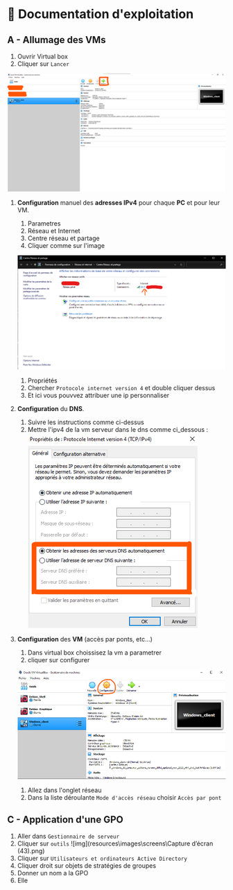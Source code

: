 # :blue_book: Documentation d'exploitation

## A - Allumage des VMs

1) Ouvrir Virtual box
2) Cliquer sur ``Lancer``

![img](resources/images/screens/allumageVM.png)


1) **Configuration** manuel des **adresses IPv4** pour chaque **PC** et pour leur VM.
   1) Parametres
   2) Réseau et Internet
   3) Centre réseau et partage
   4) Cliquer comme sur l'image

   ![img](IMG/parametre_du_reseau.png)

   1) Propriétés
   2) Chercher `Protocole internet version 4` et double cliquer dessus
   3) Et ici vous pouvvez attribuer une ip personnaliser
2) **Configuration** du **DNS**.
    1) Suivre les instructions comme ci-dessus
    2) Mettre l'ipv4 de la vm serveur dans le dns comme ci_dessous :
    ![img](resources/images/screens/dns.png)
3) **Configuration** des **VM** (accès par ponts, etc…)
    1) Dans virtual box choissisez la vm a parametrer
    2) cliquer sur configurer

   ![img](IMG/bouton_configuration.png)

    1) Allez dans l'onglet réseau
    2) Dans la liste déroulante `Mode d'accès réseau` choisir `Accès par pont`

## C - Application d'une GPO

   1) Aller dans ``Gestionnaire de serveur`` 
   2) Cliquer sur ``outils``
   ![img](resources\images\screens\Capture d’écran (43).png)
   3) Cliquer sur ``Utilisateurs et ordinateurs Active Directory``
   4) Cliquer droit sur objets de stratégies de groupes 
   5) Donner un nom a la GPO
   6) Elle 
